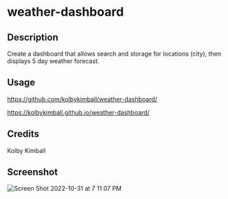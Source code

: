 # weather-dashboard

## Description

Create a dashboard that allows search and storage for locations (city), then displays 5 day weather forecast.

## Usage

https://github.com/kolbykimball/weather-dashboard/

https://kolbykimball.github.io/weather-dashboard/

## Credits

Kolby Kimball 

## Screenshot 


![Screen Shot 2022-10-31 at 7 11 07 PM](https://user-images.githubusercontent.com/102999321/199137192-eb04227a-7891-4162-8db7-a3d51b4b2bd2.png)

